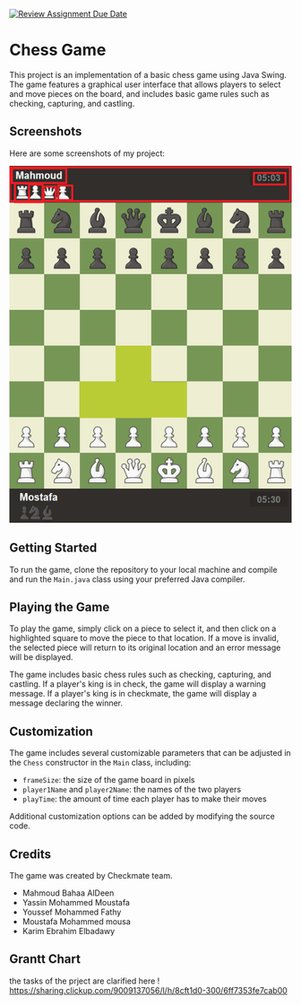 [![Review Assignment Due Date](https://classroom.github.com/assets/deadline-readme-button-24ddc0f5d75046c5622901739e7c5dd533143b0c8e959d652212380cedb1ea36.svg)](https://classroom.github.com/a/s-rx3t9_)
# Chess Game 

This project is an implementation of a basic chess game using Java Swing. The game features a graphical user interface that allows players to select and move pieces on the board, and includes basic game rules such as checking, capturing, and castling.

## Screenshots

Here are some screenshots of my project:

![Screenshot 1](/1_deliverables/chess_table.png)

## Getting Started

To run the game, clone the repository to your local machine and compile and run the `Main.java` class using your preferred Java compiler.

## Playing the Game

To play the game, simply click on a piece to select it, and then click on a highlighted square to move the piece to that location. If a move is invalid, the selected piece will return to its original location and an error message will be displayed. 

The game includes basic chess rules such as checking, capturing, and castling. If a player's king is in check, the game will display a warning message. If a player's king is in checkmate, the game will display a message declaring the winner.

## Customization

The game includes several customizable parameters that can be adjusted in the `Chess` constructor in the `Main` class, including:

- `frameSize`: the size of the game board in pixels
- `player1Name` and `player2Name`: the names of the two players
- `playTime`: the amount of time each player has to make their moves

Additional customization options can be added by modifying the source code.

## Credits

The game was created by Checkmate team.
- Mahmoud Bahaa AlDeen
- Yassin Mohammed Moustafa
- Youssef Mohammed Fathy
- Moustafa Mohammed mousa
- Karim Ebrahim Elbadawy

## Grantt Chart
the tasks of the prject are clarified here !
https://sharing.clickup.com/9009137056/l/h/8cft1d0-300/6ff7353fe7cab00
